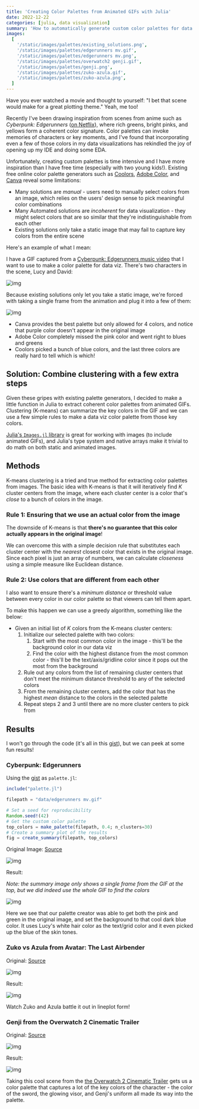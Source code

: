 ```yaml
---
title: 'Creating Color Palettes from Animated GIFs with Julia'
date: 2022-12-22
categories: [julia, data visualization]
summary: 'How to automatically generate custom color palettes for data visualization from animated GIFs with Julia'
images:
  [
    '/static/images/palettes/existing_solutions.png',
    '/static/images/palettes/edgerunners mv.gif',
    '/static/images/palettes/edgerunners mv.png',
    '/static/images/palettes/overwatch2 genji.gif',
    '/static/images/palettes/genji.png',
    '/static/images/palettes/zuko-azula.gif',
    '/static/images/palettes/zuko-azula.png',
  ]
---
```


Have you ever watched a movie and thought to yourself: "I bet that scene would make for a great plotting theme." Yeah, me too!

Recently I've been drawing inspiration from scenes from anime such as _Cyberpunk: Edgerunners_ ([on Netflix](https://www.netflix.com/title/81054853)), where rich greens, bright pinks, and yellows form a coherent color signature. Color palettes can invoke memories of characters or key moments, and I've found that incorporating even a few of those colors in my data visualizations has rekindled the joy of opening up my IDE and doing some EDA.

Unfortunately, creating custom palettes is time intensive and I have more inspiration than I have free time (especially with two young kids!). Existing free online color palette generators such as [Coolors](https://coolors.co/image-picker), [Adobe Color](https://color.adobe.com/create/image), and [Canva](https://www.canva.com/colors/color-palette-generator/) reveal some limitations:

- Many solutions are _manual_ - users need to manually select colors from an image, which relies on the users' design sense to pick meaningful color combinations
- Many Automated solutions are _incoherent_ for data visualization - they might select colors that are so similar that they're indistinguishable from each other
- Existing solutions only take a static image that may fail to capture key colors from the entire scene

Here's an example of what I mean:

I have a GIF captured from a [Cyberpunk: Edgerunners music video](https://youtu.be/h4VJGNNSQnw?t=223) that I want to use to make a color palette for data viz. There's two characters in the scene, Lucy and David:

![img](/static/images/palettes/edgerunners_mv.gif)

Because existing solutions only let you take a static image, we're forced with taking a single frame from the animation and plug it into a few of them:

![img](/static/images/palettes/existing_solutions.png)

- Canva provides the best palette but only allowed for 4 colors, and notice that purple color doesn't appear in the original image
- Adobe Color completely missed the pink color and went right to blues and greens
- Coolors picked a bunch of blue colors, and the last three colors are really hard to tell which is which!

## Solution: Combine clustering with a few extra steps

Given these gripes with existing palette generators, I decided to make a little function in Julia to extract coherent color palettes from animated GIFs. Clustering (K-means) can summarize the key colors in the GIF and we can use a few simple rules to make a data viz color palette from those key colors.

[Julia's `Images.jl` library](https://juliaimages.org/stable/) is great for working with images (to include animated GIFs), and Julia's type system and native arrays make it trivial to do math on both static and animated images.

## Methods

K-means clustering is a tried and true method for extracting color palettes from images. The basic idea with K-means is that it will iteratively find $K$ cluster centers from the image, where each cluster center is a color that's _close_ to a bunch of colors in the image.

### Rule 1: Ensuring that we use an actual color from the image

The downside of K-means is that **there's no guarantee that this color actually appears in the original image**!

We can overcome this with a simple decision rule that substitutes each cluster center with the _nearest_ closest color that exists in the original image. Since each pixel is just an array of numbers, we can calculate _closeness_ using a simple measure like Euclidean distance.

### Rule 2: Use colors that are different from each other

I also want to ensure there's a _minimum distance_ or threshold value between every color in our color palette so that viewers can tell them apart.

To make this happen we can use a greedy algorithm, something like the below:

- Given an initial list of $K$ colors from the K-means cluster centers:
  1. Initialize our selected palette with two colors:
     1. Start with the most common color in the image - this'll be the background color in our data viz
     2. Find the color with the highest distance from the most common color - this'll be the text/axis/gridline color since it pops out the most from the background
  2. Rule out any colors from the list of remaining cluster centers that don't meet the minimum distance threshold to any of the selected colors
  3. From the remaining cluster centers, add the color that has the highest _mean_ distance to the colors in the selected palette
  4. Repeat steps 2 and 3 until there are no more cluster centers to pick from

## Results

I won't go through the code (it's all in this [gist](https://gist.github.com/banditkings/6c0345f00c10c2b5acd8f07ebd8e576e)), but we can peek at some fun results!

### Cyberpunk: Edgerunners

Using the [gist](https://gist.github.com/banditkings/6c0345f00c10c2b5acd8f07ebd8e576e) as `palette.jl`:

```julia
include("palette.jl")

filepath = "data/edgerunners mv.gif"

# Set a seed for reproducibility
Random.seed!(42)
# Get the custom color palette
top_colors = make_palette(filepath, 0.4; n_clusters=30)
# Create a summary plot of the results
fig = create_summary(filepath, top_colors)
```

Original Image: [Source](https://youtu.be/h4VJGNNSQnw?t=223)

![img](/static/images/palettes/edgerunners_mv.gif)

Result:

_Note: the summary image only shows a single frame from the GIF at the top, but we did indeed use the whole GIF to find the colors_

![img](/static/images/palettes/edgerunners_mv.png)

Here we see that our palette creator was able to get both the pink and green in the original image, and set the background to that cool dark blue color. It uses Lucy's white hair color as the text/grid color and it even picked up the blue of the skin tones.

### Zuko vs Azula from Avatar: The Last Airbender

Original: [Source](https://tenor.com/view/zuko-azula-atla-avatar-the-last-airbender-zuko-vs-azula-gif-21600220)

![img](/static/images/palettes/zuko-azula.gif)

Result:

![img](/static/images/palettes/zuko-azula.png)

Watch Zuko and Azula battle it out in lineplot form!

### Genji from the Overwatch 2 Cinematic Trailer

Original: [Source](https://youtu.be/GKXS_YA9s7E?t=283)

![img](/static/images/palettes/overwatch2_genji.gif)

Result:

![img](/static/images/palettes/genji.png)

Taking this cool scene from the [the Overwatch 2 Cinematic Trailer](https://youtu.be/GKXS_YA9s7E?t=283) gets us a color palette that captures a lot of the key colors of the character - the color of the sword, the glowing visor, and Genji's uniform all made its way into the palette.
